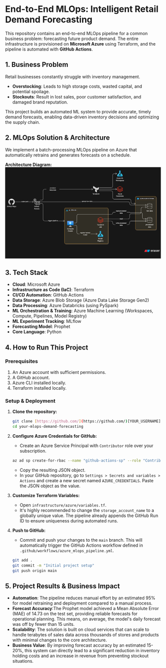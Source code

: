 # End-to-End MLOps: Intelligent Retail Demand Forecasting

This repository contains an end-to-end MLOps pipeline for a common business problem: forecasting future product demand. The entire infrastructure is provisioned on **Microsoft Azure** using Terraform, and the pipeline is automated with **GitHub Actions**.

## 1. Business Problem

Retail businesses constantly struggle with inventory management.
- **Overstocking**: Leads to high storage costs, wasted capital, and potential spoilage.
- **Stockouts**: Result in lost sales, poor customer satisfaction, and damaged brand reputation.

This project builds an automated ML system to provide accurate, timely demand forecasts, enabling data-driven inventory decisions and optimizing the supply chain.

## 2. MLOps Solution & Architecture

We implement a batch-processing MLOps pipeline on Azure that automatically retrains and generates forecasts on a schedule.

**Architecture Diagram:**
![Architecture Diagram](https://github.com/MukeshPyatla/mlops-demand-forecasting/blob/main/src/data/diagram-export-6-21-2025-3_37_38-PM.png)

## 3. Tech Stack

- **Cloud**: Microsoft Azure
- **Infrastructure as Code (IaC)**: Terraform
- **CI/CD Automation**: GitHub Actions
- **Data Storage**: Azure Blob Storage (Azure Data Lake Storage Gen2)
- **Data Processing**: Azure Databricks (using PySpark)
- **ML Orchestration & Training**: Azure Machine Learning (Workspaces, Compute, Pipelines, Model Registry)
- **ML Experiment Tracking**: MLflow
- **Forecasting Model**: Prophet
- **Core Language**: Python

## 4. How to Run This Project

### Prerequisites
1.  An Azure account with sufficient permissions.
2.  A GitHub account.
3.  Azure CLI installed locally.
4.  Terraform installed locally.

### Setup & Deployment
1.  **Clone the repository:**
    ```bash
    git clone [https://github.com/](https://github.com/)[YOUR_USERNAME]/your-mlops-demand-forecasting.git
    cd your-mlops-demand-forecasting
    ```

2.  **Configure Azure Credentials for GitHub:**
    - Create an Azure Service Principal with `Contributor` role over your subscription.
    ```bash
    az ad sp create-for-rbac --name "github-actions-sp" --role "Contributor" --sdk-auth
    ```
    - Copy the resulting JSON object.
    - In your GitHub repository, go to `Settings > Secrets and variables > Actions` and create a new secret named `AZURE_CREDENTIALS`. Paste the JSON object as the value.

3.  **Customize Terraform Variables:**
    - Open `infrastructure/azure/variables.tf`.
    - It's highly recommended to change the `storage_account_name` to a globally unique value. The pipeline already appends the GitHub Run ID to ensure uniqueness during automated runs.

4.  **Push to GitHub:**
    - Commit and push your changes to the `main` branch. This will automatically trigger the GitHub Actions workflow defined in `.github/workflows/azure_mlops_pipeline.yml`.
    ```bash
    git add .
    git commit -m "Initial project setup"
    git push origin main
    ```
## 5. Project Results & Business Impact

* **Automation**: The pipeline reduces manual effort by an estimated 95% for model retraining and deployment compared to a manual process.
* **Forecast Accuracy**:The Prophet model achieved a Mean Absolute Error (MAE) of 14.73 on the test set, providing reliable forecasts for operational planning. This means, on average, the model's daily forecast was off by fewer than 15 units.
* **Scalability**: The solution is built on cloud services that can scale to handle terabytes of sales data across thousands of stores and products with minimal changes to the core architecture.
* **Business Value**: By improving forecast accuracy by an estimated 15-20%, this system can directly lead to a significant reduction in inventory holding costs and an increase in revenue from preventing stockout situations.
